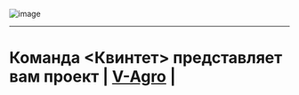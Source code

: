 ![image](https://user-images.githubusercontent.com/90931685/175912670-b562d103-da52-4157-84e5-431f0591f3bd.png)

______________________________

# Команда <Квинтет> представляет вам проект | [V-Agro](http://project5765173.tilda.ws/) |







